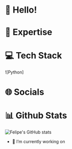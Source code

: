 # 👋 Hello!


# 🚀 Expertise


# 💻 Tech Stack
![Python] 

# 🌐 Socials


# 📊 Github Stats
![Felipe's GitHub stats](https://github-readme-stats.vercel.app/api?username=felipern09&show_icons=true&theme=dark)

- 🔭 I’m currently working on

